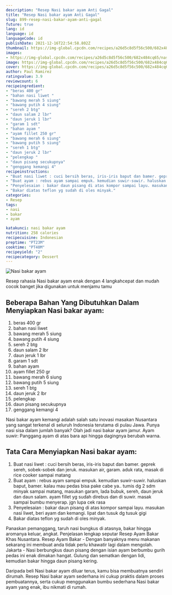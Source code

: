 ```yaml
---
description: "Resep Nasi bakar ayam Anti Gagal"
title: "Resep Nasi bakar ayam Anti Gagal"
slug: 899-resep-nasi-bakar-ayam-anti-gagal
future: true
lang: id
language: id
languageCode: id
publishDate: 2021-12-16T22:54:58.802Z 
thumbnail: https://img-global.cpcdn.com/recipes/a26d5c8d5f56c500/682x484cq65/nasi-bakar-ayam-foto-resep-utama.png
images:
- https://img-global.cpcdn.com/recipes/a26d5c8d5f56c500/682x484cq65/nasi-bakar-ayam-foto-resep-utama.png
image: https://img-global.cpcdn.com/recipes/a26d5c8d5f56c500/682x484cq65/nasi-bakar-ayam-foto-resep-utama.png
cover: https://img-global.cpcdn.com/recipes/a26d5c8d5f56c500/682x484cq65/nasi-bakar-ayam-foto-resep-utama.png
author: Paul Ramirez
ratingvalue: 3.9
reviewcount: 6
recipeingredient:
- "beras 400 gr"
- "bahan nasi liwet "
- "bawang merah 5 siung"
- "bawang putih 4 siung"
- "sereh 2 btg"
- "daun salam 2 lbr"
- "daun jeruk 1 lbr"
- "garam 1 sdt"
- "bahan ayam "
- "ayam fillet 250 gr"
- "bawang merah 6 siung"
- "bawang putih 5 siung"
- "sereh 1 btg"
- "daun jeruk 2 lbr"
- "pelengkap "
- "daun pisang secukupnya"
- "genggang kemangi 4"
recipeinstructions:
- "Buat nasi liwet : cuci bersih beras, iris-iris baput dan bamer. geprek sereh, sobek-sobek dan jeruk. masukan air, garam. aduk rata, masak di rice cooker sampai matang"
- "Buat ayam : rebus ayam sampai empuk. kemudian suwir-suwir. haluskan baput, bamer. kalau mau pedas bisa pake cabe ya.. tumis dg 2 sdm minyak sampai matang, masukan garam, lada bubuk, sereh, daun jeruk dan daun salam. ayam fillet yg sudah direbus dan di suwir. masak sampai bumbu menyerap. jgn lupa cek rasa"
- "Penyelesaian : bakar daun pisang di atas kompor sampai layu. masukan nasi liwet, beri ayam dan kemangi. lipat dan tusuk dg tusuk gigi"
- "Bakar diatas teflon yg sudah di oles minyak."
categories:
- Resep
tags:
- nasi
- bakar
- ayam

katakunci: nasi bakar ayam 
nutrition: 258 calories
recipecuisine: Indonesian
preptime: "PT23M"
cooktime: "PT40M"
recipeyield: "2"
recipecategory: Dessert
---
```



![Nasi bakar ayam](https://img-global.cpcdn.com/recipes/a26d5c8d5f56c500/682x484cq65/nasi-bakar-ayam-foto-resep-utama.png)

Resep rahasia Nasi bakar ayam  enak dengan 4 langkahcepat dan mudah cocok banget jika digunakan untuk menjamu tamu

<!--inarticleads1-->

## Beberapa Bahan Yang Dibutuhkan Dalam Menyiapkan Nasi bakar ayam:

1. beras 400 gr
1. bahan nasi liwet 
1. bawang merah 5 siung
1. bawang putih 4 siung
1. sereh 2 btg
1. daun salam 2 lbr
1. daun jeruk 1 lbr
1. garam 1 sdt
1. bahan ayam 
1. ayam fillet 250 gr
1. bawang merah 6 siung
1. bawang putih 5 siung
1. sereh 1 btg
1. daun jeruk 2 lbr
1. pelengkap 
1. daun pisang secukupnya
1. genggang kemangi 4

Nasi bakar ayam kemangi adalah salah satu inovasi masakan Nusantara yang sangat terkenal di seluruh Indonesia terutama di pulau Jawa. Punya nasi sisa dalam jumlah banyak? Olah jadi nasi bakar ayam jamur. Ayam suwir: Panggang ayam di atas bara api hingga dagingnya berubah warna. 

<!--inarticleads2-->

## Tata Cara Menyiapkan Nasi bakar ayam:

1. Buat nasi liwet : cuci bersih beras, iris-iris baput dan bamer. geprek sereh, sobek-sobek dan jeruk. masukan air, garam. aduk rata, masak di rice cooker sampai matang
1. Buat ayam : rebus ayam sampai empuk. kemudian suwir-suwir. haluskan baput, bamer. kalau mau pedas bisa pake cabe ya.. tumis dg 2 sdm minyak sampai matang, masukan garam, lada bubuk, sereh, daun jeruk dan daun salam. ayam fillet yg sudah direbus dan di suwir. masak sampai bumbu menyerap. jgn lupa cek rasa
1. Penyelesaian : bakar daun pisang di atas kompor sampai layu. masukan nasi liwet, beri ayam dan kemangi. lipat dan tusuk dg tusuk gigi
1. Bakar diatas teflon yg sudah di oles minyak.


Panaskan pemanggang, taruh nasi bungkus di atasnya, bakar hingga aromanya keluar, angkat. Penjelasan lengkap seputar Resep Ayam Bakar Khas Nusantara. Resep Ayam Bakar - Dengan banyaknya menu makanan sekarang ini membuat anda tidak perlu khawatir lagi dalam mengolah. Jakarta - Nasi berbungkus daun pisang dengan isian ayam berbumbu gurih pedas ini enak dimakan hangat. Gulung dan sematkan dengan lidi, kemudian bakar hingga daun pisang kering. 

Daripada   beli  Nasi bakar ayam  diluar terus, kamu  bisa membuatnya sendiri dirumah. Resep  Nasi bakar ayam  sederhana ini cukup praktis dalam proses pembuatannya, serta cukup menggunakan bumbu sederhana  Nasi bakar ayam  yang enak, ibu nikmati di rumah.
